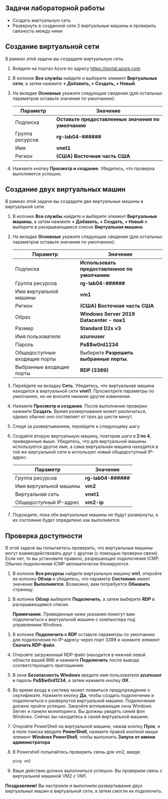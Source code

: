 ## Задачи лабораторной работы
* Создать виртуальную сеть
* Развернуть в созданной сети 2 виртуальные машины и проверить связность между ними

## Создание виртуальной сети

В рамках этой задачи вы создадите виртуальную сеть.

1. Войдите на портал Azure по адресу <a href="https://portal.azure.com" target="_blank"><span style="color: #0066cc;" color="#0066cc">https://portal.azure.com</span></a>

2. В колонке **Все службы** найдите и выберите элемент **Виртуальные сети**, а затем нажмите **+ Добавить, + Создать, + Новый**.

3. На вкладке **Основные** укажите следующие сведения (для остальных параметров оставьте значения по умолчанию):

    | Параметр | Значение |
    | --- | --- |
    | Подписка | **Оставьте предоставленные значения по умолчанию** |
    | Группа ресурсов | **rg-lab04-######**|
    | Имя | **vnet1** |
    | Регион | **(США) Восточная часть США** |


4. Нажмите кнопку **Просмотр и создание**. Убедитесь, что проверка выполняется успешно.

## Создание двух виртуальных машин

В рамках этой задачи вы создадите две виртуальных машины в виртуальной сети.

1. В колонке **Все службы** найдите и выберите элемент **Виртуальные машины**, а затем нажмите **+ Добавить, + Создать, + Новый** и выберите в раскрывающемся списке **Виртуальная машина**.

2. На вкладке **Основные** укажите следующие сведения (для остальных параметров оставьте значения по умолчанию):

   | Параметр | Значение |
   | --- | --- |
   | Подписка | **Использовать предоставленное по умолчанию** |
   | Группа ресурсов |  **rg-lab04-######** |
   | Имя виртуальной машины | **vm1**|
   | Регион | **(США) Восточная часть США** |
   | Образ | **Windows Server 2019 Datacenter - пок1** |
   | Размер | **Standard D2s v3**|
   | Имя пользователя| **azureuser** |
   | Пароль| **Pa$$w0rd1234** |
   | Общедоступные входящие порты| Выберите **Разрешить выбранные порты**.  |
   | Выбранные входящие порты| **RDP (3389)** |


3. Перейдите на вкладку **Сеть**. Убедитесь, что виртуальная машина находится в виртуальной сети **vnet1**. Просмотрите параметры по умолчанию, но не вносите никакие другие изменения.

4. Нажмите **Просмотр и создание**. После выполнения проверки нажмите **Создать**. Время развертывания может различаться, однако обычно оно составляет от трех до шести минут.

5. Следя за развертыванием, перейдите к следующему шагу.

6. Создайте вторую виртуальную машину, повторив шаги **с 2 по 4**, приведенные выше. Убедитесь, что для виртуальной машины используется другое имя, а сама виртуальная машина находится в той же виртуальной сети и использует новый общедоступный IP-адрес:

    | Параметр | Значение |
    | --- | --- |
    | Группа ресурсов | **rg-lab04-######** |
    | Имя виртуальной машины |  **vm2** |
    | Виртуальная сеть | **vnet1** |
    | Общедоступный IP-адрес | **vm2-ip** |

7. Подождите, пока обе виртуальные машины не будут развернуты, а их состояние будет определено как *выполняется*.

## Проверка доступности

В этой задаче вы попытаетесь проверить, что виртуальные машины могут взаимодействовать друг с другом (с помощью проверки связи). Если нет, то вы установите правило, разрешающее подключение ICMP. Обычно подключения ICMP автоматически блокируются.

1. В колонке **Все ресурсы** найдите виртуальную машину **vm1**, откройте ее колонку **Обзор** и убедитесь, что параметр **Состояние** имеет значение **Выполняется**. Возможно, вам потребуется **Обновить** страницу.

2. В колонке **Обзор** выберите **Подключить**, а затем выберите **RDP** в раскрывающемся списке.

    **Примечание.** Приведенные ниже указания помогут вам подключиться к виртуальной машине с компьютера под управлением Windows.

3. В колонке **Подключить с RDP** оставьте параметры по умолчанию для подключения по IP-адресу через порт 3389 и нажмите элемент **Скачать RDP-файл**.

4. Откройте загруженный RDP-файл (находится в нижней левой области вашей ВМ) и нажмите **Подключить** после вывода соответствующего приглашения.

5. В окне **Безопасность Windows** введите имя пользователя **azureuser** и пароль **Pa$$w0rd1234**, а затем нажмите кнопку **ОК**.

6. Во время входа в систему может появиться предупреждение о сертификате. Нажмите кнопку **Да**, чтобы создать подключение и подключиться к развернутой виртуальной машине. Подключение должно пройти успешно. Закройте всплывающие окна Windows Server и панели мониторинга. Вы должны увидеть синий фон Windows. Сейчас вы находитесь в своей виртуальной машине.

7. Откройте PowerShell на виртуальной машине, нажав кнопку **Пуск**, и в поле поиска введите **PowerShell**, нажмите правой кнопкой мыши элемент **Windows PowerShell**, чтобы выполнить **Запуск от имени администратора**

8. В Powershell попытайтесь проверить связь для vm2, введя:

   ```PowerShell
   ping vm2
   ```

9. Ваше действие должно выполниться успешно. Вы проверили связь с виртуальной машиной VM2 с VM1.


**Поздравляем!** Вы настроили и выполнили развертывание двух виртуальных машин в виртуальной сети, а затем смогли их подключить.
